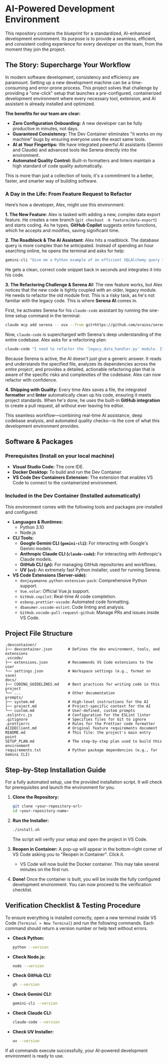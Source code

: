# AI-Powered Development Environment

This repository contains the blueprint for a standardized, AI-enhanced development environment. Its purpose is to provide a seamless, efficient, and consistent coding experience for every developer on the team, from the moment they join the project.

## The Story: Supercharge Your Workflow

In modern software development, consistency and efficiency are paramount. Setting up a new development machine can be a time-consuming and error-prone process. This project solves that challenge by providing a "one-click" setup that launches a pre-configured, containerized development environment where every necessary tool, extension, and AI assistant is already installed and optimized.

**The benefits for our team are clear:**

- **Zero Configuration Onboarding:** A new developer can be fully productive in minutes, not days.
- **Guaranteed Consistency:** The Dev Container eliminates "it works on my machine" bugs by ensuring everyone uses the exact same tools.
- **AI at Your Fingertips:** We have integrated powerful AI assistants (Gemini and Claude) and advanced tools like Serena directly into the environment.
- **Automated Quality Control:** Built-in formatters and linters maintain a high standard of code quality automatically.

This is more than just a collection of tools; it's a commitment to a better, faster, and smarter way of building software.

### A Day in the Life: From Feature Request to Refactor

Here’s how a developer, Alex, might use this environment:

**1. The New Feature:** Alex is tasked with adding a new, complex data export feature. He creates a new branch (`git checkout -b feature/data-export`) and starts coding. As he types, **GitHub Copilot** suggests entire functions, which he accepts and modifies, saving significant time.

**2. The Roadblock & The AI Assistant:** Alex hits a roadblock. The database query is more complex than he anticipated. Instead of spending an hour searching online, he opens the terminal and asks for help:
```bash
gemini-cli "Give me a Python example of an efficient SQLAlchemy query to join three tables (users, orders, products) and filter by a date range."
```
He gets a clean, correct code snippet back in seconds and integrates it into his code.

**3. The Refactoring Challenge & Serena AI:** The new feature works, but Alex notices that the new code is tightly coupled with an older, legacy module. He needs to refactor the old module first. This is a risky task, as he's not familiar with the legacy code. This is where **Serena AI** comes in.

First, he activates Serena for his `claude-code` assistant by running the one-time setup command in the terminal:
```bash
claude mcp add serena -- uvx --from git+https://github.com/oraios/serena serena-mcp-server --context ide-assistant --project $(pwd)
```
Now, `claude-code` is supercharged with Serena's deep understanding of the entire codebase. Alex asks for a refactoring plan:
```bash
claude-code "I need to refactor the 'legacy_data_handler.py' module. It's too complex. Please analyze it and suggest a plan to break it down into smaller, more manageable services. Identify any potential breaking changes."
```
Because Serena is active, the AI doesn't just give a generic answer. It reads and understands the specified file, analyzes its dependencies across the *entire project*, and provides a detailed, actionable refactoring plan that is aware of the specific risks and complexities of the codebase. Alex can now refactor with confidence.

**4. Shipping with Quality:** Every time Alex saves a file, the integrated **formatter** and **linter** automatically clean up his code, ensuring it meets project standards. When he's done, he uses the built-in **GitHub integration** to create a pull request, all without ever leaving his editor.

This seamless workflow—combining real-time AI assistance, deep codebase analysis, and automated quality checks—is the core of what this development environment provides.

## Software & Packages

### Prerequisites (Install on your local machine)

- **Visual Studio Code:** The core IDE.
- **Docker Desktop:** To build and run the Dev Container.
- **VS Code Dev Containers Extension:** The extension that enables VS Code to connect to the containerized environment.

### Included in the Dev Container (Installed automatically)

This environment comes with the following tools and packages pre-installed and configured:

- **Languages & Runtimes:**
  - Python 3.10
  - Node.js
- **CLI Tools:**
  - **Google Gemini CLI (`gemini-cli`):** For interacting with Google's Gemini models.
  - **Anthropic Claude CLI (`claude-code`):** For interacting with Anthropic's Claude models.
  - **GitHub CLI (`gh`):** For managing GitHub repositories and workflows.
  - **UV (`uv`):** An extremely fast Python installer, used for running Serena.
- **VS Code Extensions (Server-side):**
  - `donjayamanne.python-extension-pack`: Comprehensive Python support.
  - `Vue.volar`: Official Vue.js support.
  - `GitHub.copilot`: Real-time AI code completion.
  - `esbenp.prettier-vscode`: Automated code formatting.
  - `dbaeumer.vscode-eslint`: Code linting and analysis.
  - `GitHub.vscode-pull-request-github`: Manage PRs and issues inside VS Code.

## Project File Structure

```
.devcontainer/
├── devcontainer.json       # Defines the dev environment, tools, and extensions
.vscode/
├── extensions.json         # Recommends VS Code extensions to the user
└── settings.json           # Workspace settings (e.g., format on save)
docs/
├── CODING_GUIDELINES.md    # Best practices for writing code in this project
└── ...                     # Other documentation
prompts/
├── system.md               # High-level instructions for the AI
├── project.md              # Project-specific context for the AI
└── custom.md               # User-defined, custom prompts
.eslintrc.js                # Configuration for the ESLint linter
.gitignore                  # Specifies files for Git to ignore
.prettierrc                 # Rules for the Prettier code formatter
AIIDEClient.md              # Original feature requirements document
README.md                   # This file: the project's main entry point
SETUP_PLAN.md               # The step-by-step plan used to build this environment
requirements.txt            # Python package dependencies (e.g., for Gemini CLI)
```

## Step-by-Step Installation Guide

For a fully automated setup, use the provided installation script. It will check for prerequisites and launch the environment for you.

1.  **Clone the Repository:**
    ```bash
    git clone <your-repository-url>
    cd <your-repository-name>
    ```

2.  **Run the Installer:**
    ```bash
    ./install.sh
    ```
    The script will verify your setup and open the project in VS Code.

3.  **Reopen in Container:** A pop-up will appear in the bottom-right corner of VS Code asking you to "Reopen in Container". Click it.
    - VS Code will now build the Docker container. This may take several minutes on the first run.

4.  **Done!** Once the container is built, you will be inside the fully configured development environment. You can now proceed to the verification checklist.

## Verification Checklist & Testing Procedure

To ensure everything is installed correctly, open a new terminal inside VS Code (`Terminal > New Terminal`) and run the following commands. Each command should return a version number or help text without errors.

- **Check Python:**
  ```bash
  python --version
  ```
- **Check Node.js:**
  ```bash
  node --version
  ```
- **Check GitHub CLI:**
  ```bash
  gh --version
  ```
- **Check Gemini CLI:**
  ```bash
  gemini-cli --version
  ```
- **Check Claude CLI:**
  ```bash
  claude-code --version
  ```
- **Check UV Installer:**
  ```bash
  uv --version
  ```

If all commands execute successfully, your AI-powered development environment is ready to use.